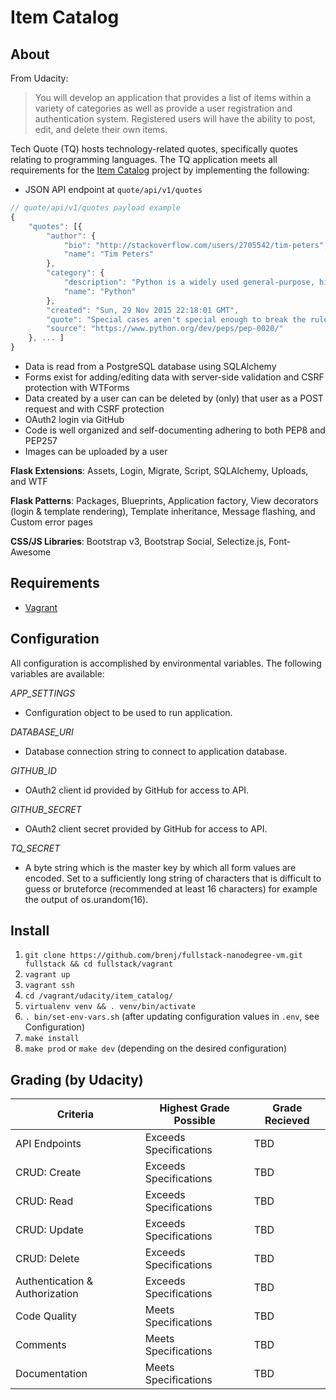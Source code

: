 Item Catalog
============

About
-----
From Udacity:
> You will develop an application that provides a list of items within a
> variety of categories as well as provide a user registration and
> authentication system. Registered users will have the ability to post,
> edit, and delete their own items.

Tech Quote (TQ) hosts technology-related quotes, specifically quotes relating
to programming languages. The TQ application meets all requirements for
the [Item Catalog](https://www.udacity.com/course/full-stack-web-developer-nanodegree--nd004) 
project by implementing the following:

* JSON API endpoint at `quote/api/v1/quotes`
```javascript
// quote/api/v1/quotes payload example
{
	"quotes": [{
		"author": {
			"bio": "http://stackoverflow.com/users/2705542/tim-peters",
			"name": "Tim Peters"
		},
		"category": {
			"description": "Python is a widely used general-purpose, high-level programming language. Its design philosophy emphasizes code readability, and its syntax allows programmers to express concepts in fewer lines of code than would be possible in languages such as C++ or Java. The language provides constructs intended to enable clear programs on both a small and large scale.",
			"name": "Python"
		},
		"created": "Sun, 29 Nov 2015 22:18:01 GMT",
		"quote": "Special cases aren't special enough to break the rules.",
		"source": "https://www.python.org/dev/peps/pep-0020/"
	}, ... ]
}
```
* Data is read from a PostgreSQL database using SQLAlchemy
* Forms exist for adding/editing data with server-side validation and
  CSRF protection with WTForms
* Data created by a user can can be deleted by (only) that user as a POST
  request and with CSRF protection
* OAuth2 login via GitHub
* Code is well organized and self-documenting adhering to both PEP8 and PEP257
* Images can be uploaded by a user

**Flask Extensions**: Assets, Login, Migrate, Script, SQLAlchemy, Uploads,
    and WTF

**Flask Patterns**: Packages, Blueprints, Application factory,
    View decorators (login & template rendering), Template inheritance,
    Message flashing, and Custom error pages

**CSS/JS Libraries**:  Bootstrap v3, Bootstrap Social, Selectize.js,
    Font-Awesome

Requirements
------------

* [Vagrant](http://www.vagrantup.com/downloads.html)

Configuration
-------------

All configuration is accomplished by environmental variables.
The following variables are available:

*APP_SETTINGS* 
- Configuration object to be used to run application.

*DATABASE_URI*
- Database connection string to connect to application database.

*GITHUB_ID*
- OAuth2 client id provided by GitHub for access to API.

*GITHUB_SECRET*
- OAuth2 client secret provided by GitHub for access to API.

*TQ_SECRET*
- A byte string which is the master key by which all form values are encoded.
  Set to a sufficiently long string of characters that is difficult to
  guess or bruteforce (recommended at least 16 characters) for example
  the output of os.urandom(16).

Install
-------

1. `git clone https://github.com/brenj/fullstack-nanodegree-vm.git fullstack && cd fullstack/vagrant`
2. `vagrant up`
3. `vagrant ssh`
4. `cd /vagrant/udacity/item_catalog/`
5. `virtualenv venv && . venv/bin/activate`
6. `. bin/set-env-vars.sh` (after updating configuration values in `.env`, see Configuration)
7. `make install`
8. `make prod` or `make dev` (depending on the desired configuration)

Grading (by Udacity)
--------------------

Criteria       |Highest Grade Possible  |Grade Recieved
---------------|------------------------|--------------
API Endpoints  |Exceeds Specifications  |TBD
CRUD: Create   |Exceeds Specifications  |TBD
CRUD: Read     |Exceeds Specifications  |TBD
CRUD: Update   |Exceeds Specifications  |TBD
CRUD: Delete   |Exceeds Specifications  |TBD
Authentication & Authorization   |Exceeds Specifications  |TBD
Code Quality   |Meets Specifications  |TBD
Comments       |Meets Specifications  |TBD
Documentation  |Meets Specifications    |TBD
